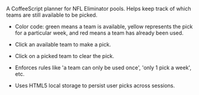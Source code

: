 A CoffeeScript planner for NFL Eliminator pools.  Helps keep track of which teams are still available to be picked.

* Color code: green means a team is available, yellow represents the pick for a particular week, and red means a team has already been used.

* Click an available team to make a pick.

* Click on a picked team to clear the pick.

* Enforces rules like 'a team can only be used once', 'only 1 pick a week', etc.

* Uses HTML5 local storage to persist user picks across sessions.
